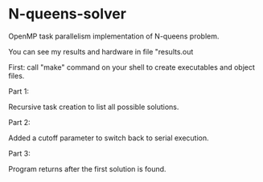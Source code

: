 # N-queens-solver
OpenMP task parallelism implementation of N-queens problem.

You can see my results and hardware in file "results.out

First: call "make" command on your shell to create executables and object files.

Part 1:

Recursive task creation to list all possible solutions.

Part 2:

Added a cutoff parameter to switch back to serial execution.

Part 3:

Program returns after the first solution is found.

